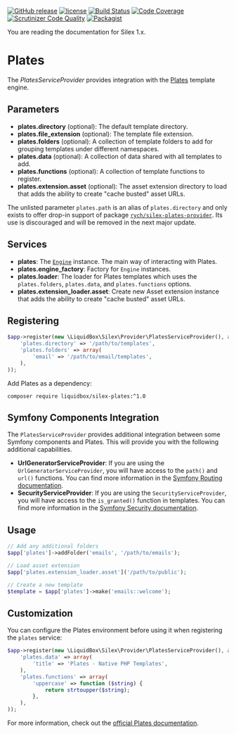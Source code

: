 [![GitHub release](https://img.shields.io/github/release/liquidbox/silex-plates.svg)](https://github.com/liquidbox/silex-plates/releases)
[![license](https://img.shields.io/github/license/liquidbox/silex-plates.svg)](LICENSE)
[![Build Status](https://travis-ci.org/liquidbox/silex-plates.svg?branch=master)](https://travis-ci.org/liquidbox/silex-plates)
[![Code Coverage](https://scrutinizer-ci.com/g/liquidbox/silex-plates/badges/coverage.png?b=master)](https://scrutinizer-ci.com/g/liquidbox/silex-plates/?branch=master)
[![Scrutinizer Code Quality](https://scrutinizer-ci.com/g/liquidbox/silex-plates/badges/quality-score.png?b=master)](https://scrutinizer-ci.com/g/liquidbox/silex-plates/?branch=master)
[![Packagist](https://img.shields.io/packagist/dt/liquidbox/silex-plates.svg)](https://packagist.org/packages/liquidbox/silex-plates)

You are reading the documentation for Silex 1.x.

# Plates

The <em>PlatesServiceProvider</em> provides integration with the [Plates](http://platesphp.com) template engine.

## Parameters

* <strong>plates.directory</strong> (optional): The default template directory.
* <strong>plates.file_extension</strong> (optional): The template file extension.
* <strong>plates.folders</strong> (optional): A collection of template folders to add for grouping templates under different namespaces.
* <strong>plates.data</strong> (optional): A collection of data shared with all templates to add.
* <strong>plates.functions</strong> (optional): A collection of template functions to register.
* <strong>plates.extension.asset</strong> (optional): The asset extension directory to load that adds the ability to create "cache busted" asset URLs.

The unlisted parameter <code>plates.path</code> is an alias of <code>plates.directory</code> and only exists to offer drop-in support of package [<code>rych/silex-plates-provider</code>](https://packagist.org/packages/rych/silex-plates-provider). Its use is discouraged and will be removed in the next major update.

## Services

* <strong>plates</strong>: The [<code>Engine</code>](http://platesphp.com/engine) instance. The main way of interacting with Plates.<br />
* <strong>plates.engine_factory</strong>: Factory for <code>Engine</code> instances.
* <strong>plates.loader</strong>: The loader for Plates templates which uses the <code>plates.folders</code>, <code>plates.data</code>, and <code>plates.functions</code> options.
* <strong>plates.extension_loader.asset</strong>: Create new Asset extension instance that adds the ability to create "cache busted" asset URLs.

## Registering

```php
$app->register(new \LiquidBox\Silex\Provider\PlatesServiceProvider(), array(
    'plates.directory' => '/path/to/templates',
    'plates.folders' => array(
        'email' => '/path/to/email/templates',
    ),
));
```

Add Plates as a dependency:

```shell
composer require liquidbox/silex-plates:^1.0
```

## Symfony Components Integration

The <code>PlatesServiceProvider</code> provides additional integration between some Symfony components and Plates. This will provide you with the following additional capabilities.

* <strong>UrlGeneratorServiceProvider</strong>: If you are using the <code>UrlGeneratorServiceProvider</code>, you will have access to the <code>path()</code> and <code>url()</code> functions. You can find more information in the [Symfony Routing documentation](http://symfony.com/doc/2.8/routing.html).
* <strong>SecurityServiceProvider</strong>: If you are using the <code>SecurityServiceProvider</code>, you will have access to the <code>is_granted()</code> function in templates. You can find more information in the [Symfony Security documentation](http://symfony.com/doc/2.8/security.html).

## Usage

```php
// Add any additional folders
$app['plates']->addFolder('emails', '/path/to/emails');

// Load asset extension
$app['plates.extension_loader.asset']('/path/to/public');

// Create a new template
$template = $app['plates']->make('emails::welcome');
```

## Customization

You can configure the Plates environment before using it when registering the <code>plates</code> service:

```php
$app->register(new \LiquidBox\Silex\Provider\PlatesServiceProvider(), array(
    'plates.data' => array(
        'title' => 'Plates - Native PHP Templates',
    ),
    'plates.functions' => array(
        'uppercase' => function ($string) {
            return strtoupper($string);
        },
    ),
));
```

For more information, check out the [official Plates documentation](http://platesphp.com/).
